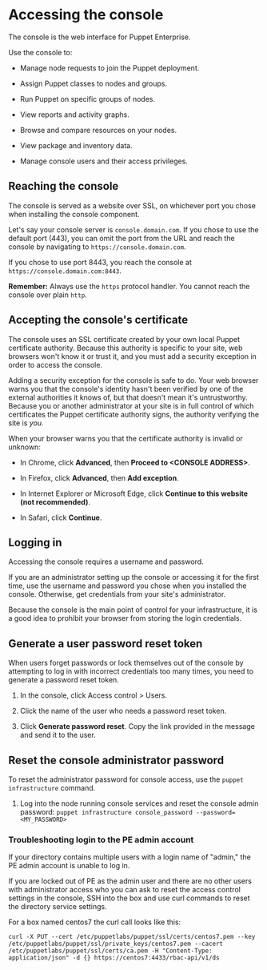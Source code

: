 # Accessing the console

The console is the web interface for Puppet Enterprise.

Use the console to:

-   Manage node requests to join the Puppet deployment.
-   Assign Puppet classes to nodes and groups.
-   Run Puppet on specific groups of nodes.

-   View reports and activity graphs.
-   Browse and compare resources on your nodes.
-   View package and inventory data.
-   Manage console users and their access privileges.

## Reaching the console

The console is served as a website over SSL, on whichever port you chose when installing the console component.

Let's say your console server is `console.domain.com`. If you chose to use the default port \(443\), you can omit the port from the URL and reach the console by navigating to `https://console.domain.com`.

If you chose to use port 8443, you reach the console at `https://console.domain.com:8443`.

**Remember:** Always use the `https` protocol handler. You cannot reach the console over plain `http`.

## Accepting the console's certificate

The console uses an SSL certificate created by your own local Puppet certificate authority. Because this authority is specific to your site, web browsers won't know it or trust it, and you must add a security exception in order to access the console.

Adding a security exception for the console is safe to do. Your web browser warns you that the console's identity hasn't been verified by one of the external authorities it knows of, but that doesn't mean it's untrustworthy. Because you or another administrator at your site is in full control of which certificates the Puppet certificate authority signs, the authority verifying the site is *you.*

When your browser warns you that the certificate authority is invalid or unknown:

-   In Chrome, click **Advanced**, then **Proceed to <CONSOLE ADDRESS\>**.

-   In Firefox, click **Advanced**, then **Add exception**.

-   In Internet Explorer or Microsoft Edge, click **Continue to this website \(not recommended\)**.

-   In Safari, click **Continue**.


## Logging in

Accessing the console requires a username and password.

If you are an administrator setting up the console or accessing it for the first time, use the username and password you chose when you installed the console. Otherwise, get credentials from your site's administrator.

Because the console is the main point of control for your infrastructure, it is a good idea to prohibit your browser from storing the login credentials.

## Generate a user password reset token

When users forget passwords or lock themselves out of the console by attempting to log in with incorrect credentials too many times, you need to generate a password reset token.

1.  In the console, click Access control \> Users.

2.  Click the name of the user who needs a password reset token.

3.  Click **Generate password reset**. Copy the link provided in the message and send it to the user.


## Reset the console administrator password

To reset the administrator password for console access, use the `puppet infrastructure` command.

1.  Log into the node running console services and reset the console admin password: `puppet infrastructure console_password --password=<MY_PASSWORD>`


### Troubleshooting login to the PE admin account

If your directory contains multiple users with a login name of "admin," the PE admin account is unable to log in.

If you are locked out of PE as the admin user and there are no other users with administrator access who you can ask to reset the access control settings in the console, SSH into the box and use curl commands to reset the directory service settings.

For a box named centos7 the curl call looks like this:

```
curl -X PUT --cert /etc/puppetlabs/puppet/ssl/certs/centos7.pem --key /etc/puppetlabs/puppet/ssl/private_keys/centos7.pem --cacert /etc/puppetlabs/puppet/ssl/certs/ca.pem -H "Content-Type: application/json" -d {} https://centos7:4433/rbac-api/v1/ds
```

